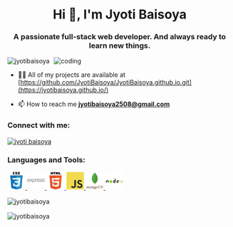 
<h1 align="center">Hi 👋, I'm Jyoti Baisoya</h1>
<h3 align="center">A passionate full-stack web developer. And always ready to learn new things.</h3>
<img align="right" alt="coding" width=400 src="https://i.pinimg.com/originals/e7/26/c7/e726c74ac081eed50feee1433d12c998.gif"/>

<p align="left"> <img src="https://komarev.com/ghpvc/?username=jyotibaisoya&label=Profile%20views&color=0e75b6&style=flat" alt="jyotibaisoya" /> </p>

- 👨‍💻 All of my projects are available at [https://github.com/JyotiBaisoya/JyotiBaisoya.github.io.git](https://jyotibaisoya.github.io/)

- 📫 How to reach me **jyotibaisoya2508@gmail.com**


<h3 align="left">Connect with me:</h3>
<p align="left">
<a href="https://linkedin.com/in/jyoti baisoya" target="blank"><img align="center" src="https://raw.githubusercontent.com/rahuldkjain/github-profile-readme-generator/master/src/images/icons/Social/linked-in-alt.svg" alt="jyoti baisoya" height="30" width="40" /></a>
</p>

<h3 align="left">Languages and Tools:</h3>
<p align="left"> <a href="https://www.w3schools.com/css/" target="_blank" rel="noreferrer"> <img src="https://raw.githubusercontent.com/devicons/devicon/master/icons/css3/css3-original-wordmark.svg" alt="css3" width="40" height="40"/> </a> <a href="https://expressjs.com" target="_blank" rel="noreferrer"> <img src="https://raw.githubusercontent.com/devicons/devicon/master/icons/express/express-original-wordmark.svg" alt="express" width="40" height="40"/> </a> <a href="https://www.w3.org/html/" target="_blank" rel="noreferrer"> <img src="https://raw.githubusercontent.com/devicons/devicon/master/icons/html5/html5-original-wordmark.svg" alt="html5" width="40" height="40"/> </a> <a href="https://developer.mozilla.org/en-US/docs/Web/JavaScript" target="_blank" rel="noreferrer"> <img src="https://raw.githubusercontent.com/devicons/devicon/master/icons/javascript/javascript-original.svg" alt="javascript" width="40" height="40"/> </a> <a href="https://www.mongodb.com/" target="_blank" rel="noreferrer"> <img src="https://raw.githubusercontent.com/devicons/devicon/master/icons/mongodb/mongodb-original-wordmark.svg" alt="mongodb" width="40" height="40"/> </a> <a href="https://nodejs.org" target="_blank" rel="noreferrer"> <img src="https://raw.githubusercontent.com/devicons/devicon/master/icons/nodejs/nodejs-original-wordmark.svg" alt="nodejs" width="40" height="40"/> </a> </p>

<p><img align="center" src="https://github-readme-stats.vercel.app/api/top-langs?username=jyotibaisoya&show_icons=true&locale=en&layout=compact" alt="jyotibaisoya" /></p>

<p><img align="center" src="https://github-readme-streak-stats.herokuapp.com/?user=jyotibaisoya&" alt="jyotibaisoya" /></p>
